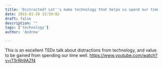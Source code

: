 ```yaml
---
title: 'Distracted? Let''s make technology that helps us spend our time well'
date: 2015-01-28 13:59:02
draft: false
description: ""
tags: ['technology']
author: 'Andrew'

---
```


This is an excellent TEDx talk about distractions from technology, and value to be gained from spending our time well. https://www.youtube.com/watch?v=jT5rRh9AZf4
